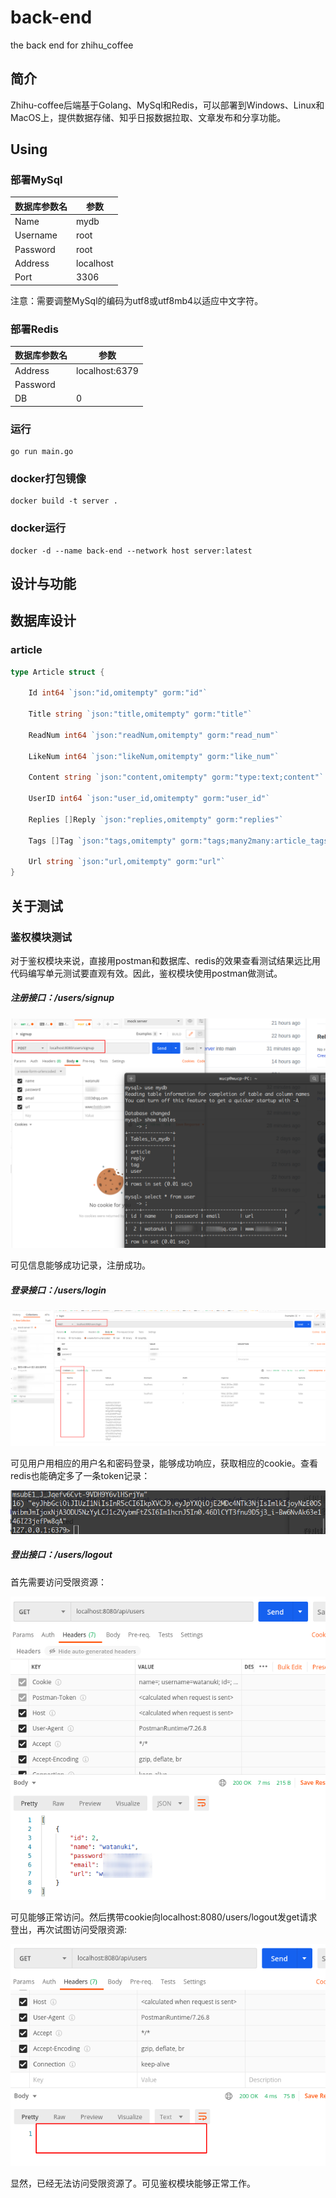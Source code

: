 # back-end
the back end for zhihu_coffee

## 简介

Zhihu-coffee后端基于Golang、MySql和Redis，可以部署到Windows、Linux和MacOS上，提供数据存储、知乎日报数据拉取、文章发布和分享功能。

## Using

### 部署MySql

| 数据库参数名 | 参数      |
| ------------ | --------- |
| Name         | mydb      |
| Username     | root      |
| Password     | root      |
| Address      | localhost |
| Port         | 3306      |

注意：需要调整MySql的编码为utf8或utf8mb4以适应中文字符。

### 部署Redis

| 数据库参数名 | 参数           |
| ------------ | -------------- |
| Address      | localhost:6379 |
| Password     |                |
| DB           | 0              |

### 运行

```
go run main.go
```

### docker打包镜像

```
docker build -t server .
```

### docker运行

```
docker -d --name back-end --network host server:latest
```

## 设计与功能



## 数据库设计

### article

```go
type Article struct {

	Id int64 `json:"id,omitempty" gorm:"id"`

	Title string `json:"title,omitempty" gorm:"title"`

	ReadNum int64 `json:"readNum,omitempty" gorm:"read_num"`
 
	LikeNum int64 `json:"likeNum,omitempty" gorm:"like_num"`
 
	Content string `json:"content,omitempty" gorm:"type:text;content"`

	UserID int64 `json:"user_id,omitempty" gorm:"user_id"`

	Replies []Reply `json:"replies,omitempty" gorm:"replies"`
 
	Tags []Tag `json:"tags,omitempty" gorm:"tags;many2many:article_tags`

	Url string `json:"url,omitempty" gorm:"url"`
}
```

## 关于测试

### 鉴权模块测试

对于鉴权模块来说，直接用postman和数据库、redis的效果查看测试结果远比用代码编写单元测试要直观有效。因此，鉴权模块使用postman做测试。

##### 注册接口：/users/signup

![image-20201222142407791](img/image-20201222142407791.png)

可见信息能够成功记录，注册成功。

##### 登录接口：/users/login

![image-20201222143153846](img/image-20201222143153846.png)

可见用户用相应的用户名和密码登录，能够成功响应，获取相应的cookie。查看redis也能确定多了一条token记录：

![image-20201222145310362](img/image-20201222145310362.png)

##### 登出接口：/users/logout

首先需要访问受限资源：

![image-20201222145429262](img/image-20201222145429262.png)

可见能够正常访问。然后携带cookie向localhost:8080/users/logout发get请求登出，再次试图访问受限资源:

![image-20201222153050142](img/image-20201222153050142.png)

显然，已经无法访问受限资源了。可见鉴权模块能够正常工作。
